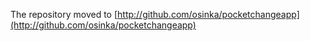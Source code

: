 The repository moved to [http://github.com/osinka/pocketchangeapp](http://github.com/osinka/pocketchangeapp)
